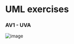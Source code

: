 # UML exercises
### AV1 - UVA

![image](https://user-images.githubusercontent.com/72718207/167323108-6a23230d-f0ec-4a5a-a260-290f75eb6271.png)

